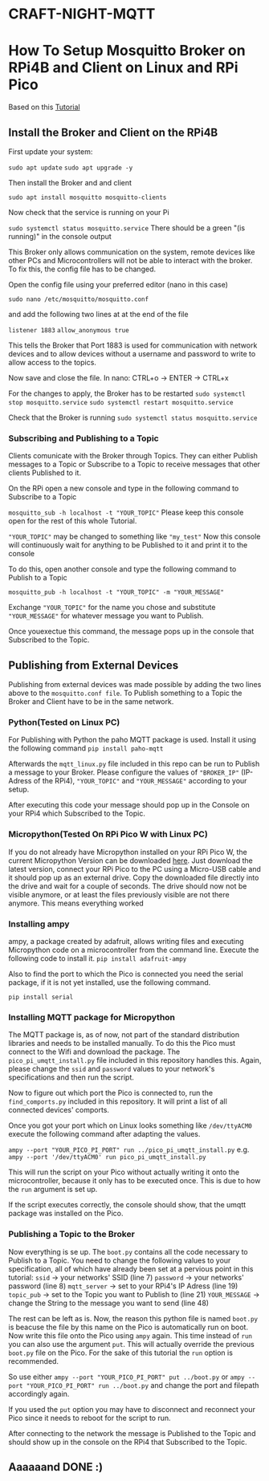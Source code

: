 # CRAFT-NIGHT-MQTT

# How To Setup Mosquitto Broker on RPi4B and Client on Linux and RPi Pico
Based on this [Tutorial](https://pimylifeup.com/raspberry-pi-mosquitto-mqtt-server/)

## Install the Broker and Client on the RPi4B
First update your system:

`sudo apt update`
`sudo apt upgrade -y`

Then install the Broker and and client

`sudo apt install mosquitto mosquitto-clients`

Now check that the service is running on your Pi

`sudo systemctl status mosquitto.service`
There should be a green "(is running)" in the console output

This Broker only allows communication on the system, remote devices like other PCs and Microcontrollers will not be able to interact with the broker. To fix this, the config file has to be changed.

Open the config file using your preferred editor (nano in this case)

`sudo nano /etc/mosquitto/mosquitto.conf`

and add the following two lines at at the end of the file

`listener 1883`
`allow_anonymous true`

This tells the Broker that Port 1883 is used for communication with network devices and to allow devices without a username and password to write to allow access to the topics.

Now save and close the file.
In nano: CTRL+o -> ENTER -> CTRL+x

For the changes to apply, the Broker has to be restarted
`sudo systemctl stop mosquitto.service`
`sudo systemctl restart mosquitto.service`

Check that the Broker is running
`sudo systemctl status mosquitto.service`

### Subscribing and Publishing to a Topic
Clients comunicate with the Broker through Topics. They can either Publish messages to a Topic or Subscribe to a Topic to receive messages that other clients Published to it.

On the RPi open a new console and type in the following command to Subscribe to a Topic

`mosquitto_sub -h localhost -t "YOUR_TOPIC"`
Please keep this console open for the rest of this whole Tutorial.

`"YOUR_TOPIC"` may be changed to something like `"my_test"`
Now this console will continuously wait for anything to be Published to it and print it to the console

To do this, open another console and type the following command to Publish to a Topic

`mosquitto_pub -h localhost -t "YOUR_TOPIC" -m "YOUR_MESSAGE"`

Exchange `"YOUR_TOPIC"` for the name you chose and substitute `"YOUR_MESSAGE"` for whatever message you want to Publish.

Once youexectue this command, the message pops up in the console that Subscribed to the Topic.

## Publishing from External Devices
Publishing from external devices was made possible by adding the two lines above to the `mosquitto.conf file`. To Publish something to a Topic the Broker and Client have to be in the same network.

### Python(Tested on Linux PC)
For Publishing with Python the paho MQTT package is used. Install it using the following command
`pip install paho-mqtt`

Afterwards the `mqtt_linux.py` file included in this repo can be run to Publish a message to your Broker.
Please configure the values of `"BROKER_IP"` (IP-Adress of the RPi4), `"YOUR_TOPIC"` and `"YOUR_MESSAGE"` according to your setup. 

After executing this code your message should pop up in the Console on your RPi4 which Subscribed to the Topic.

### Micropython(Tested On RPi Pico W with Linux PC)

If you do not already have Micropython installed on your RPi Pico W, the current Micropython Version can be downloaded [here](https://micropython.org/download/rp2-pico-w/). Just download the latest version, connect your RPi Pico to the PC using a Micro-USB cable and it should pop up as an external drive.
Copy the downloaded file directly into the drive and wait for a couple of seconds. The drive should now not be visible anymore, or at least the files previously visible are not there anymore.
This means everything worked

### Installing ampy
ampy, a package created by adafruit, allows writing files and executing Micropython code on a microcontroller from the command line. Execute the following code to install it.
`pip install adafruit-ampy`

Also to find the port to which the Pico is connected you need the serial package, if it is not yet installed, use the following command.

`pip install serial`

### Installing MQTT package for Micropython
The MQTT package is, as of now, not part of the standard distribution libraries and needs to be installed manually.
To do this the Pico must connect to the Wifi and download the package. The `pico_pi_umqtt_install.py` file included in this repository handles this. Again, please change the `ssid` and `password` values to your network's specifications and then run the script.

Now to figure out which port the Pico is connected to, run the `find_comports.py` included in this repository. It will print a list of all connected devices' comports.

Once you got your port which on Linux looks something like `/dev/ttyACM0` execute the following command after adapting the values.

`ampy --port "YOUR_PICO_PI_PORT" run ../pico_pi_umqtt_install.py`
e.g.
`ampy --port '/dev/ttyACM0' run pico_pi_umqtt_install.py`

This will run the script on your Pico without actually writing it onto the microcontroller, because it only has to be executed once. This is due to how the `run` argument is set up.

If the script executes correctly, the console should show, that the umqtt package was installed on the Pico.

### Publishing a Topic to the Broker
Now everything is se up. The `boot.py` contains all the code necessary to Publish to a Topic. You need to change the following values to your specification, all of which have already been set at a pervious point in this tutorial:
`ssid` -> your networks' SSID (line 7)
`password` -> your networks' password (line 8)
`mqtt_server` -> set to your RPi4's IP Adress (line 19)
`topic_pub` -> set to the Topic you want to Publish to (line 21)
`YOUR_MESSAGE` -> change the String to the message you want to send (line 48)

The rest can be left as is. Now, the reason this python file is named `boot.py` is beacuse the file by this name on the Pico is automatically run on boot. Now write this file onto the Pico using `ampy` again. This time instead of `run` you can also use the argument `put`. This will actually override the previous `boot.py` file on the Pico.
For the sake of this tutorial the `run` option is recommended.

So use either
`ampy --port "YOUR_PICO_PI_PORT" put ../boot.py`
or
`ampy --port "YOUR_PICO_PI_PORT" run ../boot.py`
and change the port and filepath accordingly again.

If you used the `put` option you may have to disconnect and reconnect your Pico since it needs to reboot for the script to run.

After connecting to the network the message is Published to the Topic and should show up in the console on the RPi4 that Subscribed to the Topic.


## Aaaaaand DONE :)
